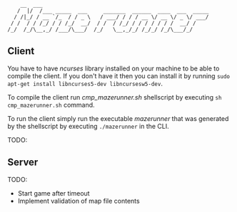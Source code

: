         __  ___
       /  |/  /___ _____  ___     _______  ______  ____  ___  _____
      / /|_/ / __ `/_  / / _ \   / ___/ / / / __ \/ __ \/ _ \/ ___/
     / /  / / /_/ / / /_/  __/  / /  / /_/ / / / / / / /  __/ /
    /_/  /_/\__,_/ /___/\___/  /_/   \__,_/_/ /_/_/ /_/\___/_/


## Client
You have to have *ncurses* library installed on your machine to be able to compile the client. If you don't have it then you can install it by running `sudo apt-get install libncurses5-dev libncursesw5-dev`.

To compile the client run *cmp_mazerunner.sh* shellscript by executing `sh cmp_mazerunner.sh` command.

To run the client simply run the executable *mazerunner* that was generated by the shellscript by executing `./mazerunner` in the CLI.

TODO:


## Server

TODO:
* Start game after timeout
* Implement validation of map file contents
